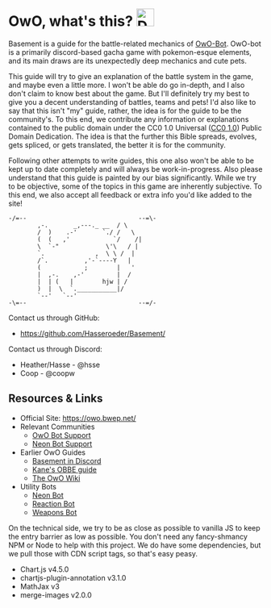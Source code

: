 # OwO, what's this? <img src="https://images-ext-1.discordapp.net/external/irsluKEFPA289XynCj5gRDD749kt2Bev-__BzYGJgqg/%3Fsize%3D1024/https/cdn.discordapp.com/avatars/408785106942164992/1a449430e3a9a830efebb8c57917f943.png" alt="Description" width="35px" height="35px">

Basement is a guide for the battle-related mechanics of [OwO-Bot](https://owobot.com/).
OwO-bot is a primarily discord-based gacha game with pokemon-esque elements, and its main draws are its unexpectedly deep mechanics and cute pets.

This guide will try to give an explanation of the battle system in the game, and maybe even a little more. I won't be able do go in-depth, and I also don't claim to know best about the game. But I'll definitely try my best to give you a decent understanding of battles, teams and pets! I'd also like to say that this isn't "my" guide, rather, the idea is for the guide to be the community's. To this end, we contribute any information or explanations contained to the public domain under the CC0 1.0 Universal ([CC0 1.0](http://creativecommons.org/publicdomain/zero/1.0/)) Public Domain Dedication. The idea is that the further this Bible spreads, evolves, gets spliced, or gets translated, the better it is for the community.

Following other attempts to write guides, this one also won't be able to be kept up to date completely and will always be work-in-progress. Also please understand that this guide is painted by our bias significantly. While we try to be objective, some of the topics in this game are inherently subjective. To this end, we also accept all feedback or extra info you'd like added to the site!

 
    -/=--                               --=\-    
            ,-.       _,---._ __  / \
            /  )    .-'       `./ /   \
            (  (   ,'            `/    /|
            \  `-"             \'\   / |
            `.              ,  \ \ /  |
            /`.          ,'-`----Y   |
            (            ;        |   '
            |  ,-.    ,-'         |  /
            |  | (   |        hjw | /
            )  |  \  `.___________|/
            `--'   `--'
    -\=--                               --=/-
 

Contact us through GitHub:
- https://github.com/Hasseroeder/Basement/

Contact us through Discord:
- Heather/Hasse - @hsse
- Coop - @coopw

## Resources & Links
- Official Site: https://owo.bwep.net/
- Relevant Communities
  - [OwO Bot Support](https://discord.gg/owobot)
  - [Neon Bot Support](https://discord.gg/NeonUtil)
- Earlier OwO Guides
  - [Basement in Discord](https://discord.gg/wA82GZ2rnR)
  - [Kane's OBBE guide](https://discord.gg/gg-obbe-owo-bot-battle-enthusiasts-748179924749123662)
  - [The OwO Wiki](https://owobot.fandom.com/wiki/OwO_Bot_Wiki)
- Utility Bots
  - [Neon Bot](https://discord.com/oauth2/authorize?client_id=851436490415931422)
  - [Reaction Bot](https://discord.com/oauth2/authorize?client_id=519287796549156864&permissions=478272&scope=bot+applications.commands)
  - [Weapons Bot](https://discord.com/oauth2/authorize?client_id=968896356083171328&permissions=274878286912&scope=bot+applications.commands)

On the technical side, we try to be as close as possible to vanilla JS to keep the entry barrier as low as possible. You don't need any fancy-shmancy NPM or Node to help with this project. We do have some dependencies, but we pull those with CDN script tags, so that's easy peasy.
- Chart.js v4.5.0
- chartjs-plugin-annotation v3.1.0
- MathJax v3
- merge-images v2.0.0
